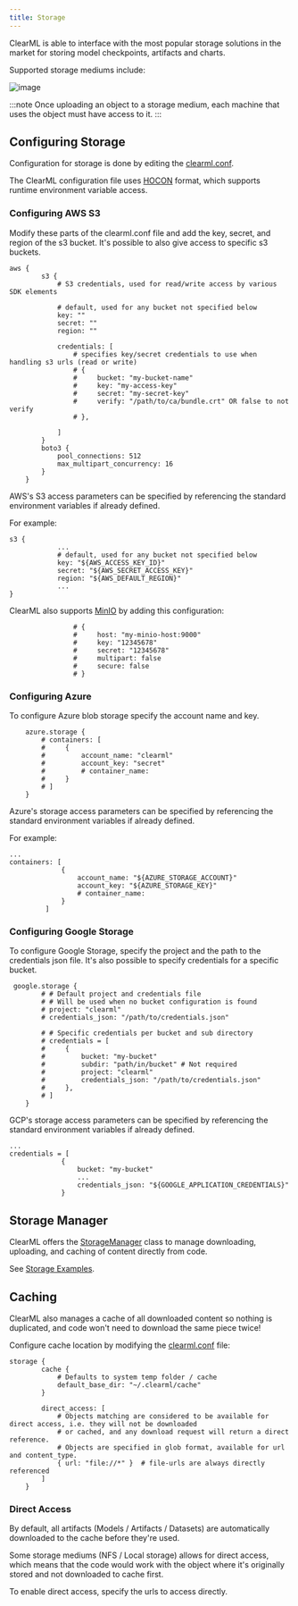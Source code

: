 ```yaml
---
title: Storage
---
```



ClearML is able to interface with the most popular storage solutions in the market for storing model checkpoints, artifacts
and charts.

Supported storage mediums include:

![image](../../static/icons/ClearML_Supported_Storage--on-light.png)

:::note
Once uploading an object to a storage medium, each machine that uses the object must have access to it.
:::

## Configuring Storage

Configuration for storage is done by editing the [clearml.conf](../configs/clearml_conf.md).

The ClearML configuration file uses [HOCON](https://github.com/lightbend/config/blob/main/HOCON.md) format, which supports runtime environment variable access.

### Configuring AWS S3

Modify these parts of the clearml.conf file and add the key, secret, and region of the s3 bucket.
It's possible to also give access to specific s3 buckets.
```
aws {
        s3 {
            # S3 credentials, used for read/write access by various SDK elements

            # default, used for any bucket not specified below
            key: ""
            secret: ""
            region: ""

            credentials: [
                # specifies key/secret credentials to use when handling s3 urls (read or write)
                # {
                #     bucket: "my-bucket-name"
                #     key: "my-access-key"
                #     secret: "my-secret-key"
                #     verify: "/path/to/ca/bundle.crt" OR false to not verify
                # },
                
            ]
        }
        boto3 {
            pool_connections: 512
            max_multipart_concurrency: 16
        }
    }
```

AWS's S3 access parameters can be specified by referencing the standard environment variables if already defined.

For example: 
```
s3 {
            ...
            # default, used for any bucket not specified below
            key: "${AWS_ACCESS_KEY_ID}"
            secret: "${AWS_SECRET_ACCESS_KEY}"
            region: "${AWS_DEFAULT_REGION}"
            ...
}
``` 

ClearML also supports [MinIO](https://github.com/minio/minio) by adding this configuration:
```
                # {
                #     host: "my-minio-host:9000"
                #     key: "12345678"
                #     secret: "12345678"
                #     multipart: false
                #     secure: false
                # }
```


### Configuring Azure
To configure Azure blob storage specify the account name and key.

```
    azure.storage {
        # containers: [
        #     {
        #         account_name: "clearml"
        #         account_key: "secret"
        #         # container_name:
        #     }
        # ]
    }
```

Azure's storage access parameters can be specified by referencing the standard environment variables if already defined.

For example:
```
...
containers: [
             {
                 account_name: "${AZURE_STORAGE_ACCOUNT}"
                 account_key: "${AZURE_STORAGE_KEY}"
                 # container_name:
             }
         ]
```

### Configuring Google Storage
To configure Google Storage, specify the project and the path to the credentials json file.
It's also possible to specify credentials for a specific bucket.

```
 google.storage {
        # # Default project and credentials file
        # # Will be used when no bucket configuration is found
        # project: "clearml"
        # credentials_json: "/path/to/credentials.json"

        # # Specific credentials per bucket and sub directory
        # credentials = [
        #     {
        #         bucket: "my-bucket"
        #         subdir: "path/in/bucket" # Not required
        #         project: "clearml"
        #         credentials_json: "/path/to/credentials.json"
        #     },
        # ]
    }
```

GCP's storage access parameters can be specified by referencing the standard environment variables if already defined.

```
...
credentials = [
             {
                 bucket: "my-bucket"
                 ...
                 credentials_json: "${GOOGLE_APPLICATION_CREDENTIALS}"
             }

```

## Storage Manager

ClearML offers the [StorageManager](../references/sdk/storage.md) class to manage downloading, uploading, and caching of 
content directly from code.

See [Storage Examples](../guides/storage/examples_storagehelper.md).


## Caching
ClearML also manages a cache of all downloaded content so nothing is duplicated, and code won't need to download the same
piece twice!

Configure cache location by modifying the [clearml.conf](../configs/clearml_conf.md) file:

```
storage {
        cache {
            # Defaults to system temp folder / cache
            default_base_dir: "~/.clearml/cache"
        }

        direct_access: [
            # Objects matching are considered to be available for direct access, i.e. they will not be downloaded
            # or cached, and any download request will return a direct reference.
            # Objects are specified in glob format, available for url and content_type.
            { url: "file://*" }  # file-urls are always directly referenced
        ]
    }
```

### Direct Access
By default, all artifacts (Models / Artifacts / Datasets) are automatically downloaded to the cache before they're used.

Some storage mediums (NFS / Local storage) allows for direct access,
which means that the code would work with the object where it's originally stored and not downloaded to cache first.

To enable direct access, specify the urls to access directly.


